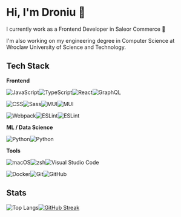 # Hi, I'm Droniu 👋

I currently work as a Frontend Developer in Saleor Commerce 🚀

I'm also working on my engineering degree in Computer Science at Wroclaw University of Science and Technology.

## Tech Stack
**Frontend**

<img src="https://img.shields.io/badge/-JavaScript-F7DF1E?logo=javascript&logoColor=black&style=for-the-badge" alt="JavaScript"/><img src="https://img.shields.io/badge/-TypeScript-007ACC?logo=typescript&logoColor=white&style=for-the-badge" alt="TypeScript"/><img src="https://img.shields.io/badge/-React-23282C?logo=react&logoColor=white&style=for-the-badge" alt="React"/><img src="https://img.shields.io/badge/-GraphQL-E10098?logo=graphql&style=for-the-badge" alt="GraphQL"/>

<img src="https://img.shields.io/badge/-CSS-1572B6?logo=css3&logoColor=white&style=for-the-badge" alt="CSS"/><img src="https://img.shields.io/badge/-Sass-CC6599?logo=sass&logoColor=white&style=for-the-badge" alt="Sass"/><img src="https://img.shields.io/badge/-MUI-007FFF?logo=mui&logoColor=white&style=for-the-badge" alt="MUI"/><img src="https://img.shields.io/badge/-Storybook-FF4785?logo=storybook&logoColor=white&style=for-the-badge" alt="MUI"/>


<img src="https://img.shields.io/badge/-Webpack-8DD6F9?logo=webpack&logoColor=black&style=for-the-badge" alt="Webpack"/><img src="https://img.shields.io/badge/-ESLint-4B32C3?logo=eslint&logoColor=white&style=for-the-badge" alt="ESLint"/><img src="https://img.shields.io/badge/-Jest-C21325?logo=jest&logoColor=white&style=for-the-badge" alt="ESLint"/>


**ML / Data Science**

<img src="https://img.shields.io/badge/-Python-3776AB?logo=python&logoColor=white&style=for-the-badge" alt="Python"/><img src="https://img.shields.io/badge/-Jupyter-F37626?logo=jupyter&logoColor=white&style=for-the-badge" alt="Python"/>

**Tools**

<img src="https://img.shields.io/badge/-macos-000000?logo=apple&logoColor=white&style=for-the-badge" alt="macOS"/><img src="https://img.shields.io/badge/-zsh-4EAA25?logo=gnubash&logoColor=white&style=for-the-badge" alt="zsh"/><img src="https://img.shields.io/badge/-vscode-007ACC?logo=visual-studio-code&logoColor=white&style=for-the-badge" alt="Visual Studio Code"/>

<img src="https://img.shields.io/badge/-docker-2496ED?logo=docker&logoColor=white&style=for-the-badge" alt="Docker"/><img src="https://img.shields.io/badge/-git-F05032?logo=git&logoColor=white&style=for-the-badge" alt="Git"/><img src="https://img.shields.io/badge/-github-181717?logo=github&logoColor=white&style=for-the-badge" alt="GitHub"/>




## Stats

![Top Langs](https://github-readme-stats.vercel.app/api/top-langs/?username=droniu&layout=compact&theme=radical&hide=html,tex,jupyter%20notebook&langs_count=8&&hide_border=true)[![GitHub Streak](https://github-readme-streak-stats.herokuapp.com?user=droniu&theme=radical&hide_border=true)](https://git.io/streak-stats)

